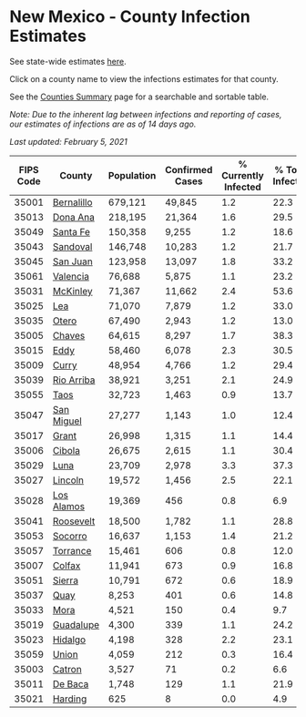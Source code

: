 # New Mexico - County Infection Estimates

See state-wide estimates [here](/infections/us-nm).

Click on a county name to view the infections estimates for that county.

See the [Counties Summary](/infections/summary-counties) page for a searchable and sortable table.

*Note: Due to the inherent lag between infections and reporting of cases, our estimates of infections are as of 14 days ago.*

*Last updated: February 5, 2021*

|   FIPS Code |                   County |   Population |   Confirmed Cases |   % Currently Infected |   % Total Infected |
|-------------|--------------------------|--------------|-------------------|------------------------|--------------------|
|       35001 | [Bernalillo](bernalillo) |      679,121 |            49,845 |                    1.2 |               22.3 |
|       35013 |     [Dona Ana](dona-ana) |      218,195 |            21,364 |                    1.6 |               29.5 |
|       35049 |     [Santa Fe](santa-fe) |      150,358 |             9,255 |                    1.2 |               18.6 |
|       35043 |     [Sandoval](sandoval) |      146,748 |            10,283 |                    1.2 |               21.7 |
|       35045 |     [San Juan](san-juan) |      123,958 |            13,097 |                    1.8 |               33.2 |
|       35061 |     [Valencia](valencia) |       76,688 |             5,875 |                    1.1 |               23.2 |
|       35031 |     [McKinley](mckinley) |       71,367 |            11,662 |                    2.4 |               53.6 |
|       35025 |               [Lea](lea) |       71,070 |             7,879 |                    1.2 |               33.0 |
|       35035 |           [Otero](otero) |       67,490 |             2,943 |                    1.2 |               13.0 |
|       35005 |         [Chaves](chaves) |       64,615 |             8,297 |                    1.7 |               38.3 |
|       35015 |             [Eddy](eddy) |       58,460 |             6,078 |                    2.3 |               30.5 |
|       35009 |           [Curry](curry) |       48,954 |             4,766 |                    1.2 |               29.4 |
|       35039 | [Rio Arriba](rio-arriba) |       38,921 |             3,251 |                    2.1 |               24.9 |
|       35055 |             [Taos](taos) |       32,723 |             1,463 |                    0.9 |               13.7 |
|       35047 | [San Miguel](san-miguel) |       27,277 |             1,143 |                    1.0 |               12.4 |
|       35017 |           [Grant](grant) |       26,998 |             1,315 |                    1.1 |               14.4 |
|       35006 |         [Cibola](cibola) |       26,675 |             2,615 |                    1.1 |               30.4 |
|       35029 |             [Luna](luna) |       23,709 |             2,978 |                    3.3 |               37.3 |
|       35027 |       [Lincoln](lincoln) |       19,572 |             1,456 |                    2.5 |               22.1 |
|       35028 | [Los Alamos](los-alamos) |       19,369 |               456 |                    0.8 |                6.9 |
|       35041 |   [Roosevelt](roosevelt) |       18,500 |             1,782 |                    1.1 |               28.8 |
|       35053 |       [Socorro](socorro) |       16,637 |             1,153 |                    1.4 |               21.2 |
|       35057 |     [Torrance](torrance) |       15,461 |               606 |                    0.8 |               12.0 |
|       35007 |         [Colfax](colfax) |       11,941 |               673 |                    0.9 |               16.8 |
|       35051 |         [Sierra](sierra) |       10,791 |               672 |                    0.6 |               18.9 |
|       35037 |             [Quay](quay) |        8,253 |               401 |                    0.6 |               14.8 |
|       35033 |             [Mora](mora) |        4,521 |               150 |                    0.4 |                9.7 |
|       35019 |   [Guadalupe](guadalupe) |        4,300 |               339 |                    1.1 |               24.2 |
|       35023 |       [Hidalgo](hidalgo) |        4,198 |               328 |                    2.2 |               23.1 |
|       35059 |           [Union](union) |        4,059 |               212 |                    0.3 |               16.4 |
|       35003 |         [Catron](catron) |        3,527 |                71 |                    0.2 |                6.6 |
|       35011 |       [De Baca](de-baca) |        1,748 |               129 |                    1.1 |               21.9 |
|       35021 |       [Harding](harding) |          625 |                 8 |                    0.0 |                4.9 |